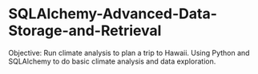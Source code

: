 # SQLAlchemy-Advanced-Data-Storage-and-Retrieval
Objective: Run climate analysis to plan a trip to Hawaii. Using Python and SQLAlchemy to do basic climate analysis and data exploration.
